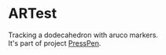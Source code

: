# ARTest
Tracking a dodecahedron with aruco markers.  
It's part of project [PressPen](https://github.com/neconeconeco/PressPen).
